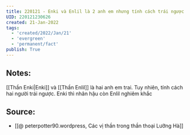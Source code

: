 ```yaml
---
title: 220121 - Enki và Enlil là 2 anh em nhưng tính cách trái ngược
UID: 220121230626
created: 21-Jan-2022
tags:
  - 'created/2022/Jan/21'
  - 'evergreen'
  - 'permanent/fact'
publish: True
---
```

## Notes:
[[Thần Enki|Enki]] và [[Thần Enlil]] là hai anh em trai. Tuy nhiên, tính cách hai người trái ngược. Enki thì nhân hậu còn Enlil nghiêm khắc

## Source:
- [[@ peterpotter90.wordpress, Các vị thần trong thần thoại Lưỡng Hà]]

